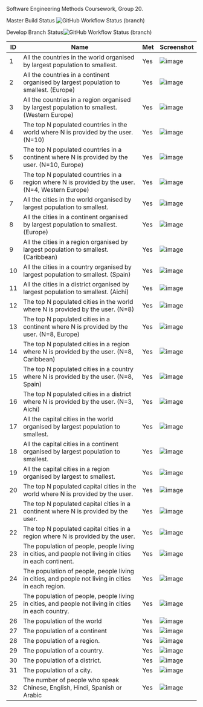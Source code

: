 Software Engineering Methods Coursework, Group 20.

Master Build Status ![GitHub Workflow Status (branch)](https://img.shields.io/github/actions/workflow/status/SEM-G20/coursework/main.yml?branch=master)

Develop Branch Status![GitHub Workflow Status (branch)](https://img.shields.io/github/actions/workflow/status/SEM-G20/coursework/main.yml?branch=develop)


| ID    | Name | Met  | Screenshot |
|-------|------|------|------------|
| 1     | All the countries in the world organised by largest population to smallest. | Yes | ![image](https://github.com/SEM-G20/Coursework/assets/157507841/f686a9b3-3b0f-4f7e-b128-12ec036fb5d0)|
| 2     | All the countries in a continent organised by largest population to smallest. (Europe) | Yes | ![image](https://github.com/SEM-G20/Coursework/assets/157507841/2c5e993a-abc4-4ecd-aa1b-1c4a6af281cb)|
| 3     | All the countries in a region organised by largest population to smallest. (Western Europe) | Yes | ![image](https://github.com/SEM-G20/Coursework/assets/157507841/f283138c-aff8-4ffb-9a28-9b4e1b6702a4)| 
| 4     | The top N populated countries in the world where N is provided by the user. (N=10) | Yes | ![image](https://github.com/SEM-G20/Coursework/assets/157507841/991c4298-e4fe-48bf-b220-e949482f4b03)| 
| 5     | The top N populated countries in a continent where N is provided by the user. (N=10, Europe) | Yes | ![image](https://github.com/SEM-G20/Coursework/assets/157507841/1203ae1e-0efe-4072-aaba-940c7c4b7995)| 
| 6     | The top N populated countries in a region where N is provided by the user. (N=4, Western Europe) | Yes | ![image](https://github.com/SEM-G20/Coursework/assets/157507841/17f923b2-4978-4a99-a96d-f5433b71e1f0)|
| 7     | All the cities in the world organised by largest population to smallest. | Yes | ![image](https://github.com/SEM-G20/Coursework/assets/157507841/fd4b1bc9-3347-441a-8ceb-a8ec45684bdc)|
| 8     | All the cities in a continent organised by largest population to smallest. (Europe) | Yes | ![image](https://github.com/SEM-G20/Coursework/assets/157507841/8316a9f9-255d-402a-98c4-2d8c93a4ed2b)|
| 9     | All the cities in a region organised by largest population to smallest. (Caribbean) | Yes | ![image](https://github.com/SEM-G20/Coursework/assets/157507841/5e17ee16-3322-4b32-981b-86ba2f348b85)|
| 10     | All the cities in a country organised by largest population to smallest. (Spain) | Yes | ![image](https://github.com/SEM-G20/Coursework/assets/157507841/804aee10-1014-4042-99be-1be77b2d9fb9)|
| 11     | All the cities in a district organised by largest population to smallest. (Aichi) | Yes | ![image](https://github.com/SEM-G20/Coursework/assets/157507841/03d421f2-d0f2-48bb-95ba-9a96a10a1619)|
| 12     | The top N populated cities in the world where N is provided by the user. (N=8) | Yes | ![image](https://github.com/SEM-G20/Coursework/assets/157507841/b30b703c-cf80-414f-b968-d28468975dc9)|
| 13     | The top N populated cities in a continent where N is provided by the user. (N=8, Europe) | Yes | ![image](https://github.com/SEM-G20/Coursework/assets/157507841/8141e278-c71c-4afc-b490-132e3136f6f9)|
| 14     | The top N populated cities in a region where N is provided by the user. (N=8, Caribbean)| Yes | ![image](https://github.com/SEM-G20/Coursework/assets/157507841/7c158318-0f4a-44b7-9659-5b87c08c2b4d)|
| 15     | The top N populated cities in a country where N is provided by the user. (N=8, Spain) | Yes | ![image](https://github.com/SEM-G20/Coursework/assets/157507841/39e7cbc0-8aff-441a-bd7a-eff479e7f9d4)|
| 16     | The top N populated cities in a district where N is provided by the user. (N=3, Aichi) | Yes | ![image](https://github.com/SEM-G20/Coursework/assets/157507841/3ac21114-3aac-4019-93fd-2dea0cdef667)|
| 17    | All the capital cities in the world organised by largest population to smallest. | Yes | ![image](https://github.com/SEM-G20/Coursework/assets/157507841/56680d6a-100e-4be5-a3ab-20d872e1f5d3)|
| 18    | All the capital cities in a continent organised by largest population to smallest. | Yes | ![image](https://github.com/SEM-G20/Coursework/assets/157507841/d0d13d29-7a69-4a79-9236-875879e65b73)|
| 19    | All the capital cities in a region organised by largest to smallest. | Yes | ![image](https://github.com/SEM-G20/Coursework/assets/157507841/c3d87b7b-ac57-4f3e-986c-73faa7dca09c)|
| 20    | The top N populated capital cities in the world where N is provided by the user. | Yes | ![image](https://github.com/SEM-G20/Coursework/assets/157507841/8f0948ce-dc00-4a3d-9abc-1085ddf1ac83)|
| 21    | The top N populated capital cities in a continent where N is provided by the user. | Yes | ![image](https://github.com/SEM-G20/Coursework/assets/157507841/35ef7dbc-6ebc-422f-920b-0b1b9453d2aa)|
| 22    | The top N populated capital cities in a region where N is provided by the user. | Yes | ![image](https://github.com/SEM-G20/Coursework/assets/157507841/61bc7046-20b7-47e6-b4d7-96008681d686)|
| 23    | The population of people, people living in cities, and people not living in cities in each continent. | Yes | ![image](https://github.com/SEM-G20/Coursework/assets/157507841/89ba3542-2f45-47e6-a7f2-c76023b1d767)|
| 24    | The population of people, people living in cities, and people not living in cities in each region. | Yes | ![image](https://github.com/SEM-G20/Coursework/assets/157507841/95fe9b8f-3284-48d5-9fdd-bef2cf521444)|
| 25    | The population of people, people living in cities, and people not living in cities in each country. | Yes | ![image](https://github.com/SEM-G20/Coursework/assets/157507841/c78b4560-4dbb-4860-af18-361712400583)|
| 26    | The population of the world | Yes | ![image](https://github.com/SEM-G20/Coursework/assets/157507841/9b040d6f-d87d-4d43-ae71-38b86257071c)|
| 27    | The population of a continent | Yes | ![image](https://github.com/SEM-G20/Coursework/assets/157507841/254c7cd7-8288-4744-b19c-021e1d3a8df2)|
| 28    | The population of a region. | Yes | ![image](https://github.com/SEM-G20/Coursework/assets/157507841/fb035b4c-f4c8-4ba9-87df-4bf8515e8a1c)|
| 29    | The population of a country. | Yes | ![image](https://github.com/SEM-G20/Coursework/assets/157507841/84bfa2e4-686a-4356-8c81-35831e2619d9)|
| 30    | The population of a district. | Yes | ![image](https://github.com/SEM-G20/Coursework/assets/157507841/15aed044-47d7-4d00-b61f-be7a355137e2)|
| 31    | The population of a city. | Yes | ![image](https://github.com/SEM-G20/Coursework/assets/157507841/80728b4f-83c8-423b-9022-4eb23b1bfdc7)|
| 32    | The number of people who speak Chinese, English, Hindi, Spanish or Arabic | Yes | ![image](https://github.com/SEM-G20/Coursework/assets/157507841/f1f60fe6-d54f-458f-a431-4a3e44cbb0a6)|
